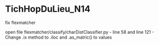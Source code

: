 # TichHopDuLieu_N14

fix flexmatcher

open file flexmatcher/classify/charDistClassifier.py - 
line 58 and line 121 - 
Change .ix method to .iloc and .as_matric() to values 
